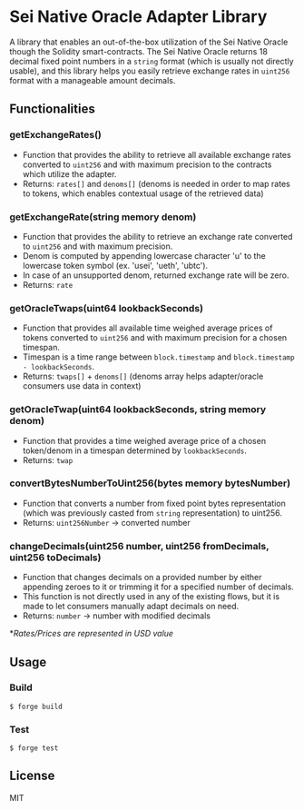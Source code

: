 # Sei Native Oracle Adapter Library
A library that enables an out-of-the-box utilization of the Sei Native Oracle though the Solidity smart-contracts.
The Sei Native Oracle returns 18 decimal fixed point numbers in a `string` format (which is usually not directly usable), and this library helps you easily retrieve exchange rates in `uint256` format with a manageable amount decimals.

## Functionalities

### getExchangeRates()
- Function that provides the ability to retrieve all available exchange rates converted to `uint256` and with maximum precision to the contracts which utilize the adapter.
- Returns: `rates[]` and `denoms[]` (denoms is needed in order to map rates to tokens, which enables contextual usage of the retrieved data)

### getExchangeRate(string memory denom)
- Function that provides the ability to retrieve an exchange rate converted to `uint256` and with maximum precision.
- Denom is computed by appending lowercase character 'u' to the lowercase token symbol (ex. 'usei', 'ueth', 'ubtc').
- In case of an unsupported denom, returned exchange rate will be zero.
- Returns: `rate`

### getOracleTwaps(uint64 lookbackSeconds)
- Function that provides all available time weighed average prices of tokens converted to `uint256` and with maximum precision for a chosen timespan.
- Timespan is a time range between `block.timestamp` and `block.timestamp - lookbackSeconds`.
- Returns: `twaps[]` +  `denoms[]` (denoms array helps adapter/oracle consumers use data in context)

### getOracleTwap(uint64 lookbackSeconds, string memory denom)
- Function that provides a time weighed average price of a chosen token/denom in a timespan determined by `lookbackSeconds`.
- Returns: `twap`

### convertBytesNumberToUint256(bytes memory bytesNumber)
- Function that converts a number from fixed point bytes representation (which was previously casted from `string` representation) to uint256.
- Returns: `uint256Number` -> converted number

### changeDecimals(uint256 number, uint256 fromDecimals, uint256 toDecimals)
- Function that changes decimals on a provided number by either appending zeroes to it or trimming it for a specified number of decimals.
- This function is not directly used in any of the existing flows, but it is made to let consumers manually adapt decimals on need.
- Returns: `number` -> number with modified decimals
 
*_Rates/Prices are represented in USD value_

## Usage
### Build

```shell
$ forge build
```

### Test

```shell
$ forge test
```

## License
MIT
